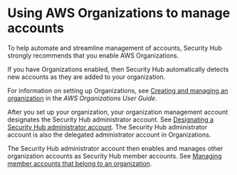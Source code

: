 # Using AWS Organizations to manage accounts<a name="securityhub-prereq-orgs"></a>

To help automate and streamline management of accounts, Security Hub strongly recommends that you enable AWS Organizations\.

If you have Organizations enabled, then Security Hub automatically detects new accounts as they are added to your organization\.

For information on setting up Organizations, see [Creating and managing an organization](https://docs.aws.amazon.com/organizations/latest/userguide/orgs_manage_org.html) in the *AWS Organizations User Guide*\.

After you set up your organization, your organization management account designates the Security Hub administrator account\. See [Designating a Security Hub administrator account](designate-orgs-admin-account.md)\. The Security Hub administrator account is also the delegated administrator account in Organizations\.

The Security Hub administrator account then enables and manages other organization accounts as Security Hub member accounts\. See [Managing member accounts that belong to an organization](securityhub-accounts-orgs.md)\.